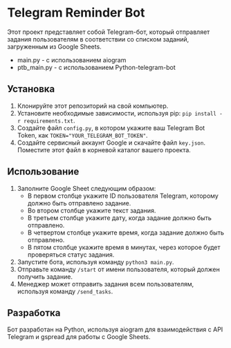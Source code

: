 # Telegram Reminder Bot

Этот проект представляет собой Telegram-бот, который отправляет задания пользователям в соответствии со списком заданий, загруженным из Google Sheets.
   - main.py - с использованием aiogram
   - ptb_main.py - с использованием Python-telegram-bot

## Установка

1. Клонируйте этот репозиторий на свой компьютер.
2. Установите необходимые зависимости, используя pip: `pip install -r requirements.txt`.
3. Создайте файл `config.py`, в котором укажите ваш Telegram Bot Token, как `TOKEN="YOUR_TELEGRAM_BOT_TOKEN"`.
4. Создайте сервисный аккаунт Google и скачайте файл `key.json`. Поместите этот файл в корневой каталог вашего проекта.

## Использование

1. Заполните Google Sheet следующим образом:
    - В первом столбце укажите ID пользователя Telegram, которому должно быть отправлено задание.
    - Во втором столбце укажите текст задания.
    - В третьем столбце укажите дату, когда задание должно быть отправлено.
    - В четвертом столбце укажите время, когда задание должно быть отправлено.
    - В пятом столбце укажите время в минутах, через которое будет проверяться статус задания.
2. Запустите бота, используя команду `python3 main.py`.
3. Отправьте команду `/start` от имени пользователя, который должен получить задание.
4. Менеджер может отправить задания всем пользователям, используя команду `/send_tasks`.

## Разработка

Бот разработан на Python, используя aiogram для взаимодействия с API Telegram и gspread для работы с Google Sheets.
